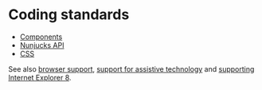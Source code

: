 # Coding standards

- [Components](components.md)
- [Nunjucks API](nunjucks-api.md)
- [CSS](css.md)

See also [browser support](../../../README.md#browser-support), [support for assistive technology](../../../README.md#assistive-technology-support) and [supporting Internet Explorer 8](../../installation/supporting-internet-explorer-8.md).
